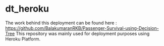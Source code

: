 # dt_heroku
The work behind this deployment can be  found here : https://github.com/BalakumaranRKB/Passenger-Survival-using-Decision-Tree
This repository was mainly used for deployment purposes using Heroku Platform.
 

